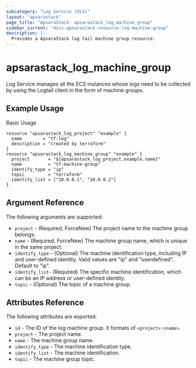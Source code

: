 ```yaml
---
subcategory: "Log Service (SLS)"
layout: "apsarastack"
page_title: "ApsaraStack: apsarastack_log_machine_group"
sidebar_current: "docs-apsarastack-resource-log-machine-group"
description: |-
  Provides a ApsaraStack log tail machine group resource.
---
```


# apsarastack\_log\_machine\_group

Log Service manages all the ECS instances whose logs need to be collected by using the Logtail client in the form of machine groups.
 

## Example Usage

Basic Usage

```
resource "apsarastack_log_project" "example" {
  name        = "tf-log"
  description = "created by terraform"
}
resource "apsarastack_log_machine_group" "example" {
  project       = "${apsarastack_log_project.example.name}"
  name          = "tf-machine-group"
  identify_type = "ip"
  topic         = "terraform"
  identify_list = ["10.0.0.1", "10.0.0.2"]
}
```


## Argument Reference

The following arguments are supported:

* `project` - (Required, ForceNew) The project name to the machine group belongs.
* `name` - (Required, ForceNew) The machine group name, which is unique in the same project.
* `identify_type` - (Optional) The machine identification type, including IP and user-defined identity. Valid values are "ip" and "userdefined". Default to "ip".
* `identify_list`- (Required) The specific machine identification, which can be an IP address or user-defined identity.
* `topic` - (Optional) The topic of a machine group.

## Attributes Reference

The following attributes are exported:

* `id` - The ID of the log machine group. It formats of `<project>:<name>`.
* `project` - The project name.
* `name` - The machine group name.
* `identify_type` - The machine identification type.
* `identify_list` - The machine identification.
* `topic` - The machine group topic.


